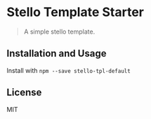 # Stello Template Starter

> A simple stello template.


## Installation and Usage

Install with `npm --save stello-tpl-default`
 

## License

MIT
